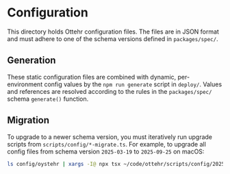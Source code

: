 # Configuration

This directory holds Ottehr configuration files. The files are in JSON format and must adhere to one of the schema versions defined in `packages/spec/`.

## Generation

These static configuration files are combined with dynamic, per-environment config values by the `npm run generate` script in `deploy/`. Values and references are resolved according to the rules in the `packages/spec/` schema `generate()` function.

## Migration

To upgrade to a newer schema version, you must iteratively run upgrade scripts from `scripts/config/*-migrate.ts`. For example, to upgrade all config files from schema version `2025-03-19` to `2025-09-25` on macOS:

```bash
ls config/oystehr | xargs -I@ npx tsx ~/code/ottehr/scripts/config/20250925-migrate.ts ~/code/ottehr/config/oystehr/@
```